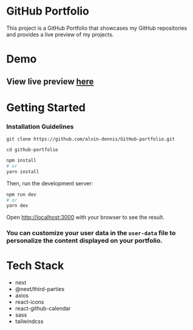 # GitHub Portfolio
This project is a GitHub Portfolio that showcases my GitHub repositories and provides a live preview of my projects.




# Demo 

## View live preview [here](https://github-persona.vercel.app/)


# Getting Started 

### Installation Guidelines

```
git clone https://github.com/alvin-dennis/GitHub-portfolio.git

cd github-portfolio
```

```bash
npm install
# or
yarn install
```

Then, run the development server:

```bash
npm run dev
# or
yarn dev
```

Open [http://localhost:3000](http://localhost:3000) with your browser to see the result.


### You can customize your user data in the `user-data` file to personalize the content displayed on your portfolio.


# Tech Stack 

- next
- @next/third-parties
- axios
- react-icons
- react-github-calendar
- sass
- tailwindcss


